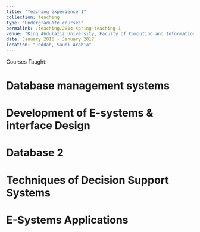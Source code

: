 ```yaml
---
title: "Teaching experience 1"
collection: teaching
type: "Undergraduate courses"
permalink: /teaching/2014-spring-teaching-1
venue: "King Abdulaziz University, Faculty of Computing and Information Technology"
date: January 2016 - January 2017
location: "Jeddah, Saudi Arabia"
---
```


Courses Taught:

Database management systems
======

Development of E-systems & interface Design
======

Database 2
======

Techniques of Decision Support Systems
======

E-Systems Applications
======
